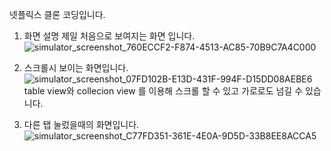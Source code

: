 넷플릭스 클론 코딩입니다. 




1. 화면 설명
   제일 처음으로 보여지는 화면 입니다.
   ![simulator_screenshot_760ECCF2-F874-4513-AC85-70B9C7A4C000](https://github.com/3rd-PARD-iOS-PART/iOS_MinjunKim/assets/162880508/3c503bae-5f5f-4458-96ae-0fcdfe39efb8)


2. 스크롤시 보이는 화면입니다.
![simulator_screenshot_07FD102B-E13D-431F-994F-D15DD08AEBE6](https://github.com/3rd-PARD-iOS-PART/iOS_MinjunKim/assets/162880508/8152f801-b8bd-426d-b9da-bde8f6af5340)
   table view와 collecion view 를 이용해 스크롤 할 수 있고 가로로도 넘길 수 있습니다.


3. 다른 탭 눌렀을때의 화면입니다. 
![simulator_screenshot_C77FD351-361E-4E0A-9D5D-33B8EE8ACCA5](https://github.com/3rd-PARD-iOS-PART/iOS_MinjunKim/assets/162880508/2fb2fb60-8c6d-48bd-81e4-6a22ded70e3e)





